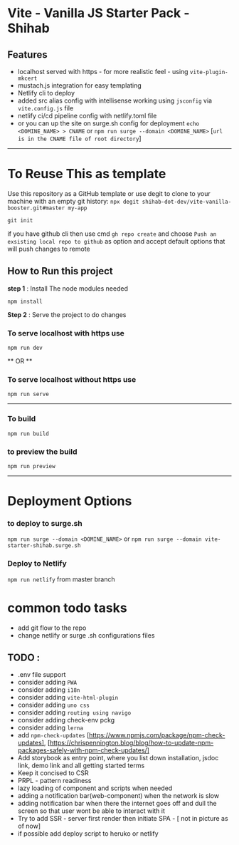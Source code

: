 # Vite - Vanilla JS Starter Pack - Shihab 

## **Features**
*  localhost served with https - for more realistic feel - using `vite-plugin-mkcert`
*  mustach.js integration for easy templating
*  Netlify cli to deploy
*  added src alias config with intellisense working using `jsconfig` via `vite.config.js` file
*  netlify ci/cd pipeline config with netlify.toml file
*  or you can up the site on surge.sh config for deployment `echo <DOMINE_NAME> > CNAME` or `npm run surge --domain <DOMINE_NAME>` [`url is in the CNAME file of root directory`]
---

# To Reuse This as template 

Use this repository as a GitHub template or use degit to clone to your machine with an empty git history:
`npx degit shihab-dot-dev/vite-vanilla-booster.git#master my-app`

`git init`

if you have github cli then
use cmd `gh repo create` and choose `Push an exsisting local repo to github` as option and accept default options that will
push changes to remote
## **How to Run this project**
**step 1** : Install The node modules needed

`npm install`

**Step 2** : Serve the project to do changes
### To serve localhost with https use
`npm run dev`

** OR **
### To serve localhost without https use
`npm run serve`

---
### To build
`npm run build`

### to preview the build
`npm run preview`

---
# Deployment Options
### to deploy to surge.sh
`npm run surge --domain <DOMINE_NAME>`
or
`npm run surge --domain vite-starter-shihab.surge.sh`

### Deploy to Netlify
`npm run netlify` from master branch
# common todo tasks
* add git flow to the repo
* change netlify or surge .sh configurations files

## TODO :
*  .env file support
*  consider adding `PWA `
*  consider adding `i18n`
*  consider adding `vite-html-plugin`
*  consider adding `uno css`
*  consider adding `routing using navigo`
*  consider adding check-env pckg
*  consider adding `lerna`
*  add `npm-check-updates` [https://www.npmjs.com/package/npm-check-updates], [https://chrispennington.blog/blog/how-to-update-npm-packages-safely-with-npm-check-updates/]
* Add storybook as entry point, where you list down installation, jsdoc link, demo link and all getting started terms
* Keep it concised to CSR
* PRPL - pattern readiness
* lazy loading of component and scripts when needed
* adding a notification bar(web-component) when the network is slow
* adding notification bar when there the internet goes off and dull the screen so that user wont be able to interact with it
* Try to add SSR - server first render then initiate SPA - [ not in picture as of now]
* if possible add deploy script to heruko or netlify


